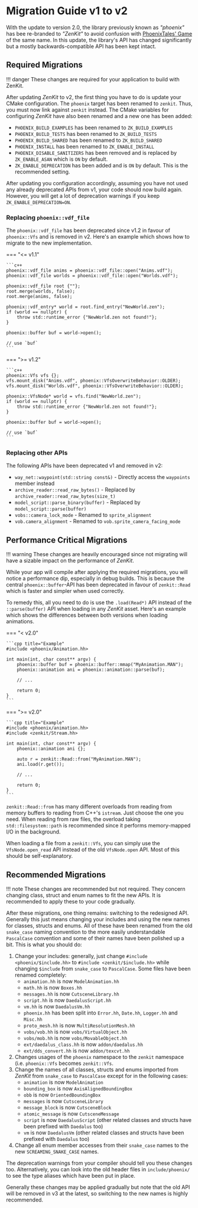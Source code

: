 # Migration Guide v1 to v2

With the update to version 2.0, the library previously known as *"phoenix"* has bee re-branded to *"ZenKit"* to avoid
confusion with [PhoenixTales' Game](https://phoenixthegame.com/main) of the same name. In this update, the library's
API has changed significantly but a mostly backwards-compatible API has been kept intact.

## Required Migrations

!!! danger
    These changes are required for your application to build with ZenKit.

After updating *ZenKit* to v2, the first thing you have to do is update your CMake configuration. The `phoenix` target
has been renamed to `zenkit`. Thus, you must now link against `zenkit` instead. The CMake variables for configuring
*ZenKit* have also been renamed and a new one has been added:

* `PHOENIX_BUILD_EXAMPLES` has been renamed to `ZK_BUILD_EXAMPLES`
* `PHOENIX_BUILD_TESTS` has been renamed to `ZK_BUILD_TESTS`
* `PHOENIX_BUILD_SHARED` has been renamed to `ZK_BUILD_SHARED`
* `PHOENIX_INSTALL` has been renamed to `ZK_ENABLE_INSTALL`
* `PHOENIX_DISABLE_SANITIZERS` has been removed and is replaced by `ZK_ENABLE_ASAN` which is `ON` by default.
* `ZK_ENABLE_DEPRECATION` has been added and is `ON` by default. This is the recommended setting.

After updating you configuration accordingly, assuming you have not used any already deprecated APIs from v1, your code
should now build again. However, you will get a lot of deprecation warnings if you keep `ZK_ENABLE_DEPRECATION=ON`.

### Replacing `phoenix::vdf_file`

The `phoenix::vdf_file` has been deprecated since v1.2 in favour of `phoenix::Vfs` and is removed in v2. Here's an
example which shows how to migrate to the new implementation.

=== "<= v1.1"

    ```c++
    phoenix::vdf_file anims = phoenix::vdf_file::open("Anims.vdf");
    phoenix::vdf_file worlds = phoenix::vdf_file::open("Worlds.vdf");

    phoenix::vdf_file root {""};
    root.merge(worlds, false);
    root.merge(anims, false);

    phoenix::vdf_entry* world = root.find_entry("NewWorld.zen");
    if (world == nullptr) {
        throw std::runtime_error {"NewWorld.zen not found!"};
    }

    phoenix::buffer buf = world->open();

    // use `buf`
    ```

=== ">= v1.2"

    ```c++
    phoenix::Vfs vfs {};
    vfs.mount_disk("Anims.vdf", phoenix::VfsOverwriteBehavior::OLDER);
    vfs.mount_disk("Worlds.vdf", phoenix::VfsOverwriteBehavior::OLDER);

    phoenix::VfsNode* world = vfs.find("NewWorld.zen");
    if (world == nullptr) {
        throw std::runtime_error {"NewWorld.zen not found!"};
    }

    phoenix::buffer buf = world->open();

    // use `buf`
    ```

### Replacing other APIs

The following APIs have been deprecated v1 and removed in v2:

* `way_net::waypoint(std::string const&)` - Directly access the `waypoints` member instead
* `archive_reader::read_raw_bytes()` - Replaced by `archive_reader::read_raw_bytes(size_t)`
* `model_script::parse_binary(buffer)` - Replaced by `model_script::parse(buffer)`
* `vobs::camera_lock_mode` - Renamed to `sprite_alignment`
* `vob.camera_alignment` - Renamed to `vob.sprite_camera_facing_mode`

## Performance Critical Migrations

!!! warning
    These changes are heavily encouraged since not migrating will have a sizable impact on the performance of *ZenKit*.

While your app will compile after applying the required migrations, you will notice a performance dip, especially in
debug builds. This is because the central `phoenix::buffer`-API has been deprecated in favour of `zenkit::Read` which
is faster and simpler when used correctly.

To remedy this, all you need to do is use the `.load(Read*)` API instead of the `::parse(buffer)` API when loading in
any *ZenKit* asset. Here's an example which shows the differences between both versions when loading animations.

=== "< v2.0"

    ```cpp title="Example"
    #include <phoenix/Animation.hh>

    int main(int, char const** argv) {
        phoenix::buffer buf = phoenix::buffer::mmap("MyAnimation.MAN");
        phoenix::animation ani = phoenix::animation::parse(buf);
        
        // ...

        return 0;
    }
    ```

=== ">= v2.0"

    ```cpp title="Example"
    #include <phoenix/animation.hh>
    #include <zenkit/Stream.hh>

    int main(int, char const** argv) {
        phoenix::animation ani {};
        
        auto r = zenkit::Read::from("MyAnimation.MAN");
        ani.load(r.get());

        // ...

        return 0;
    }
    ```

`zenkit::Read::from` has many different overloads from reading from memory buffers to reading from C++'s `istream`.
Just choose the one you need. When reading from raw files, the overload taking `std::filesystem::path` is recommended
since it performs memory-mapped I/O in the background.

When loading a file from a `zenkit::Vfs`, you can simply use the `VfsNode.open_read` API instead of the old
`VfsNode.open` API. Most of this should be self-explanatory.

## Recommended Migrations

!!! note
    These changes are recommended but not required. They concern changing class, struct and enum names to fit the new
    APIs. It is recommended to apply these to your code gradually.


After these migrations, one thing remains: switching to the redesigned API. Generally this just means changing your
includes and using the new names for classes, structs and enums. All of these have been renamed from the old
`snake_case` naming convention to the more easily understandable `PascalCase` convention and some of their names have
been polished up a bit. This is what you should do:

1. Change your includes: generally, just change `#include <phoenix/$include.hh>` to `#include <zenkit/$include.hh>` while
   changing `$include` from `snake_case` to `PascalCase`. Some files have been renamed completely:
    * `animation.hh` is now `ModelAnimation.hh`
    * `math.hh` is now `Boxes.hh`
    * `messages.hh` is now `CutsceneLibrary.hh`
    * `script.hh` is now `DaedalusScript.hh`
    * `vm.hh` is now `DaedalusVm.hh`
    * `phoenix.hh` has been split into `Error.hh`, `Date.hh`, `Logger.hh` and `Misc.hh`
    * `proto_mesh.hh` is now `MultiResolutionMesh.hh`
    * `vobs/vob.hh` is now `vobs/VirtualObject.hh`
    * `vobs/mob.hh` is now `vobs/MovableObject.hh`
    * `ext/daedalus_class.hh` is now `addon/daedalus.hh`
    * `ext/dds_convert.hh` is now `addon/texcvt.hh`
2. Changes usages of the `phoenix` namespace to the `zenkit` namespace (i.e. `phoenix::Vfs` becomes `zenkit::Vfs`.
3. Change the names of all classes, structs and enums imported from *ZenKit* from `snake_case` to `PascalCase` except
   for in the following cases:
    * `animation` is now `ModelAnimation`
    * `bounding_box` is now `AxisAlignedBoundingBox`
    * `obb` is now `OrientedBoundingBox`
    * `messages` is now `CutsceneLibrary`
    * `message_block` is now `CutsceneBlock`
    * `atomic_message` is now `CutsceneMessage`
    * `script` is now `DaedalusScript` (other related classes and structs have been prefixed with `Daedalus` too)
    * `vm` is now `DaedalusVm` (other related classes and structs have been prefixed with `Daedalus` too)
4. Change all enum member accesses from their `snake_case` names to the new `SCREAMING_SNAKE_CASE` names.

The deprecation warnings from your compiler should tell you these changes too. Alternatively, you can look into the old
header files in `include/phoenix/` to see the type aliases which have been put in place.

Generally these changes may be applied gradually but note that the old API will be removed in v3 at the latest, so
switching to the new names is highly recommended.
